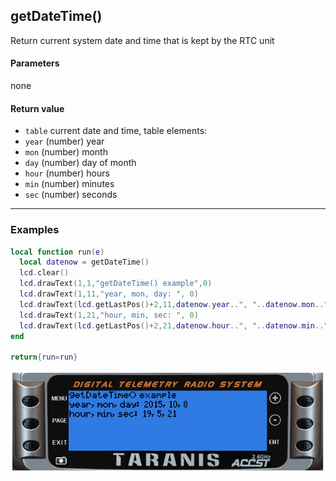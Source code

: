 <!-- This file was generated by the script. Do not edit it, any changes will be lost! -->

## getDateTime()



Return current system date and time that is kept by the RTC unit


#### Parameters

none

#### Return value

* `table` current date and time, table elements:
 * `year` (number) year
 * `mon` (number) month
 * `day` (number) day of month
 * `hour` (number) hours
 * `min` (number) minutes
 * `sec` (number) seconds





---

### Examples

```lua
local function run(e)
  local datenow = getDateTime()
  lcd.clear()
  lcd.drawText(1,1,"getDateTime() example",0)
  lcd.drawText(1,11,"year, mon, day: ", 0)
  lcd.drawText(lcd.getLastPos()+2,11,datenow.year..", "..datenow.mon..", "..datenow.day,0)
  lcd.drawText(1,21,"hour, min, sec: ", 0)
  lcd.drawText(lcd.getLastPos()+2,21,datenow.hour..", "..datenow.min..", "..datenow.sec,0)
end

return{run=run}
```

![](getDateTime-example11.png)

